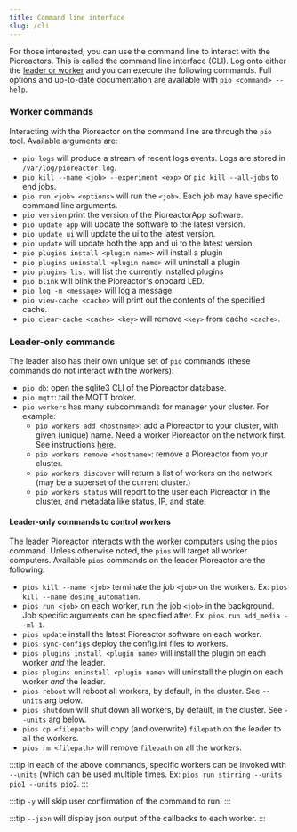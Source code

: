 ```yaml
---
title: Command line interface
slug: /cli
---
```


For those interested, you can use the command line to interact with the Pioreactors. This is called the command line interface (CLI). Log onto either the [leader or worker](/user-guide/create-cluster) and you can execute the following commands. Full options and up-to-date documentation are available with `pio <command> --help`.

### Worker commands

Interacting with the Pioreactor on the command line are through the `pio` tool. Available arguments are:

*   `pio logs` will produce a stream of recent logs events. Logs are stored in `/var/log/pioreactor.log`.
*   `pio kill --name <job> --experiment <exp>` or `pio kill --all-jobs` to end jobs.
*   `pio run <job> <options>` will run the `<job>`. Each job may have specific command line arguments.
*   `pio version` print the version of the PioreactorApp software.
*   `pio update app` will update the software to the latest version.
*   `pio update ui` will update the ui to the latest version.
*   `pio update` will update both the app and ui to the latest version.
*   `pio plugins install <plugin name>` will install a plugin
*   `pio plugins uninstall <plugin name>` will uninstall a plugin
*   `pio plugins list` will list the currently installed plugins
*   `pio blink` will blink the Pioreactor's onboard LED.
*   `pio log -m <message>` will log a message
*   `pio view-cache <cache>` will print out the contents of the specified cache.
*   `pio clear-cache <cache> <key>` will remove `<key>` from cache `<cache>`.


### Leader-only commands

The leader also has their own unique set of `pio` commands (these commands do not interact with the workers):

*   `pio db`: open the sqlite3 CLI of the Pioreactor database.
*   `pio mqtt`: tail the MQTT broker.
*   `pio workers` has many subcommands for manager your cluster. For example:
    *   `pio workers add <hostname>`: add a Pioreactor to your cluster, with given (unique) name. Need a worker Pioreactor on the network first. See instructions [here](https://github.com/Pioreactor/pioreactor/wiki/Installation).
    *   `pio workers remove <hostname>`: remove a Pioreactor from your cluster.
    *   `pio workers discover` will return a list of workers on the network (may be a superset of the current cluster.)
    *   `pio workers status` will report to the user each Pioreactor in the cluster, and metadata like status, IP, and state.

#### Leader-only commands to control workers

The leader Pioreactor interacts with the worker computers using the `pios` command. Unless otherwise noted, the `pios` will target all worker computers. Available `pios` commands on the leader Pioreactor are the following:

*   `pios kill --name <job>` terminate the job `<job>` on the workers. Ex: `pios kill --name dosing_automation`.
*   `pios run <job>` on each worker, run the job `<job>` in the background. Job specific arguments can be specified after. Ex: `pios run add_media --ml 1`.
*   `pios update` install the latest Pioreactor software on each worker.
*   `pios sync-configs` deploy the config.ini files to workers.
*   `pios plugins install <plugin name>` will install the plugin on each worker _and_ the leader.
*   `pios plugins uninstall <plugin name>` will uninstall the plugin on each worker _and_ the leader.
*   `pios reboot` will reboot all workers, by default, in the cluster. See `--units` arg below.
*   `pios shutdown` will shut down all workers, by default, in the cluster. See `--units` arg below.
*   `pios cp <filepath>` will copy (and overwrite) `filepath` on the leader to all the workers.
*   `pios rm <filepath>` will remove `filepath` on all the workers.

:::tip
In each of the above commands, specific workers can be invoked with `--units` (which can be used multiple times. Ex: `pios run stirring --units pio1 --units pio2`.
:::

:::tip
`-y` will skip user confirmation of the command to run.
:::

:::tip
`--json` will display json output of the callbacks to each worker.
:::